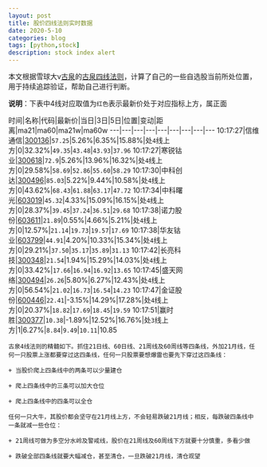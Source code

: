 ```yaml
---
layout: post
title: 股价四线法则实时数据
date: 2020-5-10
categories: blog
tags: [python,stock]
description: stock index alert
---
```



本文根据雪球大v[古泉](https://xueqiu.com/u/7148646888)的[古泉四线法则](https://xueqiu.com/7148646888/130498192)，计算了自己的一些自选股当前所处位置，用于持续追踪验证，帮助自己进行判断。

**说明**：下表中4线对应取值为`红色`表示最新价处于对应指标上方，属正面

时间|名称|代码|最新价|当日|3日|5日|位置|变动|距离|ma21|ma60|ma21w|ma60w
---|---|---|---|---|---|---|---|---
10:17:27|信维通信|[300136](https://xueqiu.com/S/SZ300136)|`57.25`|5.26%|6.35%|15.88%|处`4`线上方|0|32.32%|`49.35`|`43.48`|`43.93`|`37.96`
10:17:27|寒锐钴业|[300618](https://xueqiu.com/S/SZ300618)|`72.9`|5.26%|13.96%|16.32%|处`4`线上方|0|29.58%|`58.69`|`52.86`|`55.60`|`58.29`
10:17:30|中科创达|[300496](https://xueqiu.com/S/SZ300496)|`85.03`|5.22%|9.44%|10.58%|处`4`线上方|0|43.62%|`68.43`|`61.88`|`63.17`|`47.72`
10:17:34|中科曙光|[603019](https://xueqiu.com/S/SH603019)|`45.32`|4.33%|15.09%|16.15%|处`4`线上方|0|28.37%|`39.45`|`37.24`|`36.51`|`29.68`
10:17:38|诺力股份|[603611](https://xueqiu.com/S/SH603611)|`21.89`|0.55%|4.66%|5.21%|处`4`线上方|0|12.57%|`21.14`|`19.73`|`19.57`|`17.69`
10:17:38|华友钴业|[603799](https://xueqiu.com/S/SH603799)|`44.91`|4.20%|10.33%|15.34%|处`4`线上方|0|29.21%|`37.50`|`35.17`|`35.89`|`31.13`
10:17:42|长亮科技|[300348](https://xueqiu.com/S/SZ300348)|`21.54`|1.94%|15.29%|14.03%|处`4`线上方|0|33.42%|`17.66`|`16.94`|`16.92`|`13.65`
10:17:45|盛天网络|[300494](https://xueqiu.com/S/SZ300494)|`26.26`|5.80%|6.27%|12.43%|处`4`线上方|0|56.54%|`21.02`|`16.73`|`16.54`|`14.23`
10:17:47|金证股份|[600446](https://xueqiu.com/S/SH600446)|`22.41`|-3.15%|14.29%|17.28%|处`4`线上方|0|20.37%|`18.82`|`17.69`|`18.45`|`19.59`
10:17:51|赢时胜|[300377](https://xueqiu.com/S/SZ300377)|`10.38`|-1.89%|12.52%|16.76%|处`3`线上方|1|6.27%|`8.84`|`9.49`|`10.11`|10.85

```
古泉4线法则的精髓如下。抓住21日线、60日线、21周线及60周线等四条线，外加21月线，任何一只股票上涨都要穿过这四条线，任何一只股票要想爆雷也要先下穿过这四条线：

+ 当股价爬上四条线中的两条可以少量建仓

+ 爬上四条线中的三条可以加大仓位

+ 爬上四条线中的四条可以全仓

任何一只大牛，其股价都会坚守在21月线上方，不会轻易跌破21月线；相反，每跌破四条线中一条就减一些仓位：

+ 21周线可做为多空分水岭及警戒线，股价在21周线及60周线下方就要十分慎重，多看少做

+ 跌破全部四条线就要大幅减仓，甚至清仓，一旦跌破21月线，清仓观望
```